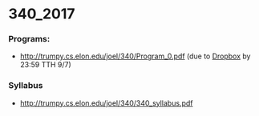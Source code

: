 # 340_2017

### Programs:
* http://trumpy.cs.elon.edu/joel/340/Program_0.pdf (due to [Dropbox](https://www.dropbox.com/request/Ol7h2u3KpQi8qvTzXta5) by 23:59 TTH 9/7)

### Syllabus
* http://trumpy.cs.elon.edu/joel/340/340_syllabus.pdf
